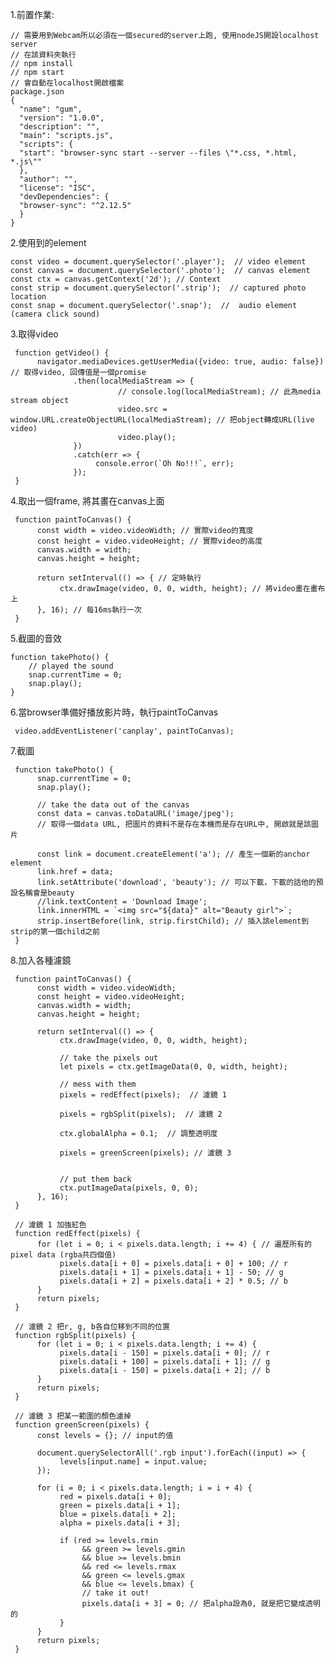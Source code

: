 1.前置作業:

    // 需要用到Webcam所以必須在一個secured的server上跑, 使用nodeJS開設localhost server
    // 在該資料夾執行
    // npm install
    // npm start
    // 會自動在localhost開啟檔案
    package.json
    {
      "name": "gum",
      "version": "1.0.0",
      "description": "",
      "main": "scripts.js",
      "scripts": {
      "start": "browser-sync start --server --files \"*.css, *.html, *.js\""
      },
      "author": "",
      "license": "ISC",
      "devDependencies": {
      "browser-sync": "^2.12.5"
      }
    }

2.使用到的element

    const video = document.querySelector('.player');  // video element
    const canvas = document.querySelector('.photo');  // canvas element
    const ctx = canvas.getContext('2d'); // Context
    const strip = document.querySelector('.strip');  // captured photo location
    const snap = document.querySelector('.snap');  //  audio element (camera click sound)

3.取得video

     function getVideo() {
          navigator.mediaDevices.getUserMedia({video: true, audio: false}) // 取得video, 回傳值是一個promise
                  .then(localMediaStream => {
                            // console.log(localMediaStream); // 此為media stream object
                            video.src = window.URL.createObjectURL(localMediaStream); // 把object轉成URL(live video)
                            video.play();
                  })
                  .catch(err => {
                       console.error(`Oh No!!!`, err);
                  });
     }

4.取出一個frame, 將其畫在canvas上面

     function paintToCanvas() {
          const width = video.videoWidth; // 實際video的寬度
          const height = video.videoHeight; // 實際video的高度
          canvas.width = width;
          canvas.height = height;

          return setInterval(() => { // 定時執行
               ctx.drawImage(video, 0, 0, width, height); // 將video畫在畫布上
          }, 16); // 每16ms執行一次
     }

5.截圖的音效

    function takePhoto() {
        // played the sound
        snap.currentTime = 0;
        snap.play();
    }

6.當browser準備好播放影片時，執行paintToCanvas

     video.addEventListener('canplay', paintToCanvas);

7.截圖

     function takePhoto() {
          snap.currentTime = 0;
          snap.play();

          // take the data out of the canvas
          const data = canvas.toDataURL('image/jpeg');
          // 取得一個data URL, 把圖片的資料不是存在本機而是存在URL中, 開啟就是該圖片

          const link = document.createElement('a'); // 產生一個新的anchor element
          link.href = data;
          link.setAttribute('download', 'beauty'); // 可以下載，下載的話他的預設名稱會是beauty
          //link.textContent = 'Download Image';
          link.innerHTML = `<img src="${data}" alt="Beauty girl">`;
          strip.insertBefore(link, strip.firstChild); // 插入該element到strip的第一個child之前
     }

8.加入各種濾鏡

     function paintToCanvas() {
          const width = video.videoWidth;
          const height = video.videoHeight;
          canvas.width = width;
          canvas.height = height;

          return setInterval(() => {
               ctx.drawImage(video, 0, 0, width, height);

               // take the pixels out
               let pixels = ctx.getImageData(0, 0, width, height);

               // mess with them
               pixels = redEffect(pixels);  // 濾鏡 1

               pixels = rgbSplit(pixels);  // 濾鏡 2

               ctx.globalAlpha = 0.1;  // 調整透明度

               pixels = greenScreen(pixels); // 濾鏡 3


               // put them back
               ctx.putImageData(pixels, 0, 0);
          }, 16);
     }

     // 濾鏡 1 加強紅色
     function redEffect(pixels) {
          for (let i = 0; i < pixels.data.length; i += 4) { // 遍歷所有的pixel data (rgba共四個值)
               pixels.data[i + 0] = pixels.data[i + 0] + 100; // r
               pixels.data[i + 1] = pixels.data[i + 1] - 50; // g
               pixels.data[i + 2] = pixels.data[i + 2] * 0.5; // b
          }
          return pixels;
     }

     // 濾鏡 2 把r, g, b各自位移到不同的位置
     function rgbSplit(pixels) {
          for (let i = 0; i < pixels.data.length; i += 4) {
               pixels.data[i - 150] = pixels.data[i + 0]; // r
               pixels.data[i + 100] = pixels.data[i + 1]; // g
               pixels.data[i - 150] = pixels.data[i + 2]; // b
          }
          return pixels;
     }

     // 濾鏡 3 把某一範圍的顏色濾掉
     function greenScreen(pixels) {
          const levels = {}; // input的值

          document.querySelectorAll('.rgb input').forEach((input) => {
               levels[input.name] = input.value;
          });

          for (i = 0; i < pixels.data.length; i = i + 4) {
               red = pixels.data[i + 0];
               green = pixels.data[i + 1];
               blue = pixels.data[i + 2];
               alpha = pixels.data[i + 3];

               if (red >= levels.rmin
                    && green >= levels.gmin
                    && blue >= levels.bmin
                    && red <= levels.rmax
                    && green <= levels.gmax
                    && blue <= levels.bmax) {
                    // take it out!
                    pixels.data[i + 3] = 0; // 把alpha設為0, 就是把它變成透明的
               }
          }
          return pixels;
     }